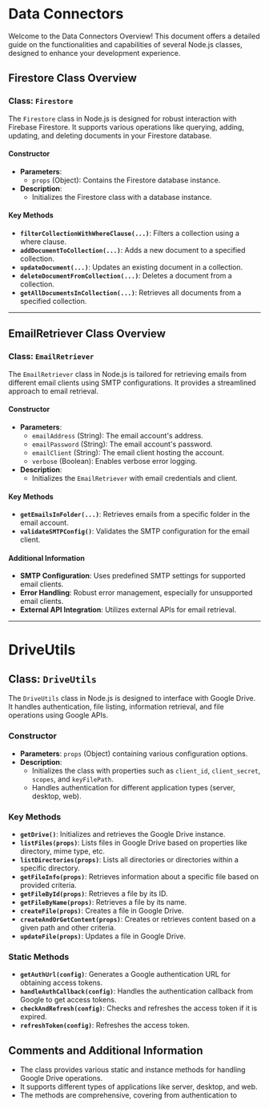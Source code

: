 # Data Connectors

Welcome to the Data Connectors Overview! This document offers a detailed guide on the functionalities and capabilities of several Node.js classes, designed to enhance your development experience.

## Firestore Class Overview

### Class: `Firestore`
The `Firestore` class in Node.js is designed for robust interaction with Firebase Firestore. It supports various operations like querying, adding, updating, and deleting documents in your Firestore database.

#### Constructor
- **Parameters**: 
  - `props` (Object): Contains the Firestore database instance.
- **Description**: 
  - Initializes the Firestore class with a database instance.

#### Key Methods
- **`filterCollectionWithWhereClause(...)`**: Filters a collection using a where clause.
- **`addDocumentToCollection(...)`**: Adds a new document to a specified collection.
- **`updateDocument(...)`**: Updates an existing document in a collection.
- **`deleteDocumentFromCollection(...)`**: Deletes a document from a collection.
- **`getAllDocumentsInCollection(...)`**: Retrieves all documents from a specified collection.

---

## EmailRetriever Class Overview

### Class: `EmailRetriever`
The `EmailRetriever` class in Node.js is tailored for retrieving emails from different email clients using SMTP configurations. It provides a streamlined approach to email retrieval.

#### Constructor
- **Parameters**:
  - `emailAddress` (String): The email account's address.
  - `emailPassword` (String): The email account's password.
  - `emailClient` (String): The email client hosting the account.
  - `verbose` (Boolean): Enables verbose error logging.
- **Description**: 
  - Initializes the `EmailRetriever` with email credentials and client.

#### Key Methods
- **`getEmailsInFolder(...)`**: Retrieves emails from a specific folder in the email account.
- **`validateSMTPConfig()`**: Validates the SMTP configuration for the email client.

#### Additional Information
- **SMTP Configuration**: Uses predefined SMTP settings for supported email clients.
- **Error Handling**: Robust error management, especially for unsupported email clients.
- **External API Integration**: Utilizes external APIs for email retrieval.

---

# DriveUtils

## Class: `DriveUtils`

The `DriveUtils` class in Node.js is designed to interface with Google Drive. It handles authentication, file listing, information retrieval, and file operations using Google APIs.

### Constructor
- **Parameters**: `props` (Object) containing various configuration options.
- **Description**: 
  - Initializes the class with properties such as `client_id`, `client_secret`, `scopes`, and `keyFilePath`.
  - Handles authentication for different application types (server, desktop, web).

### Key Methods
- **`getDrive()`**: Initializes and retrieves the Google Drive instance.
- **`listFiles(props)`**: Lists files in Google Drive based on properties like directory, mime type, etc.
- **`listDirectories(props)`**: Lists all directories or directories within a specific directory.
- **`getFileInfo(props)`**: Retrieves information about a specific file based on provided criteria.
- **`getFileById(props)`**: Retrieves a file by its ID.
- **`getFileByName(props)`**: Retrieves a file by its name.
- **`createFile(props)`**: Creates a file in Google Drive.
- **`createAndOrGetContent(props)`**: Creates or retrieves content based on a given path and other criteria.
- **`updateFile(props)`**: Updates a file in Google Drive.

### Static Methods
- **`getAuthUrl(config)`**: Generates a Google authentication URL for obtaining access tokens.
- **`handleAuthCallback(config)`**: Handles the authentication callback from Google to get access tokens.
- **`checkAndRefresh(config)`**: Checks and refreshes the access token if it is expired.
- **`refreshToken(config)`**: Refreshes the access token.

## Comments and Additional Information
- The class provides various static and instance methods for handling Google Drive operations.
- It supports different types of applications like server, desktop, and web.
- The methods are comprehensive, covering from authentication to
